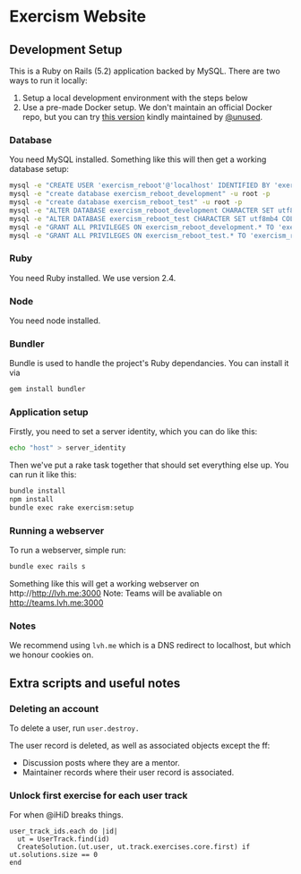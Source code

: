 # Exercism Website

## Development Setup

This is a Ruby on Rails (5.2) application backed by MySQL. There are two ways to run it locally:
1) Setup a local development environment with the steps below 
2) Use a pre-made Docker setup. We don't maintain an official Docker repo, but you can try [this version](https://github.com/unused/exercism-docker) kindly maintained by [@unused](https://github.com/unused).

### Database

You need MySQL installed. Something like this will then get a working database setup:

```bash
mysql -e "CREATE USER 'exercism_reboot'@'localhost' IDENTIFIED BY 'exercism_reboot'" -u root -p
mysql -e "create database exercism_reboot_development" -u root -p
mysql -e "create database exercism_reboot_test" -u root -p
mysql -e "ALTER DATABASE exercism_reboot_development CHARACTER SET utf8mb4 COLLATE utf8mb4_unicode_ci;" -u root -p
mysql -e "ALTER DATABASE exercism_reboot_test CHARACTER SET utf8mb4 COLLATE utf8mb4_unicode_ci;" -u root -p
mysql -e "GRANT ALL PRIVILEGES ON exercism_reboot_development.* TO 'exercism_reboot'@'localhost'" -u root -p
mysql -e "GRANT ALL PRIVILEGES ON exercism_reboot_test.* TO 'exercism_reboot'@'localhost'" -u root -p
```

### Ruby

You need Ruby installed. We use version 2.4. 

### Node
You need node installed. 

### Bundler

Bundle is used to handle the project's Ruby dependancies. You can install it via
```bash
gem install bundler
```

### Application setup

Firstly, you need to set a server identity, which you can do like this:

```bash
echo "host" > server_identity
```

Then we've put a rake task together that should set everything else up. You can run it like this:

```bash
bundle install
npm install
bundle exec rake exercism:setup
```


### Running a webserver

To run a webserver, simple run:
```bash
bundle exec rails s
```

Something like this will get a working webserver on http://http://lvh.me:3000
Note: Teams will be avaliable on http://teams.lvh.me:3000

### Notes

We recommend using `lvh.me` which is a DNS redirect to localhost, but which we honour cookies on.

## Extra scripts and useful notes

### Deleting an account

 To delete a user, run `user.destroy.`

The user record is deleted, as well as associated objects except the ff:

- Discussion posts where they are a mentor.
- Maintainer records where their user record is associated.

### Unlock first exercise for each user track

For when @iHiD breaks things.

```
user_track_ids.each do |id|
  ut = UserTrack.find(id)
  CreateSolution.(ut.user, ut.track.exercises.core.first) if ut.solutions.size == 0
end
```
